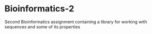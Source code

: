 # Bioinformatics-2
Second Bioinformatics assignment containing a library for working with sequences and some of its properties
